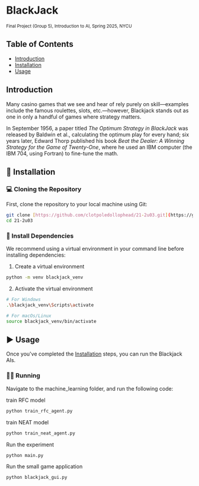 # BlackJack
<sub>Final Project (Group 5), Introduction to AI, Spring 2025, NYCU</sub>

## Table of Contents
- [Introduction](#introduction)
- [Installation](#installation)
- [Usage](#usage)

## Introduction
Many casino games that we see and hear of rely purely on skill—examples include the famous roulettes, slots, etc.—however, Blackjack stands out as one in only a handful of games where strategy matters.

In September 1956, a paper titled *The Optimum Strategy in BlackJack* was released by Baldwin et al., calculating the optimum play for every hand; six years later, Edward Thorp published his book  *Beat the Dealer: A Winning Strategy for the Game of Twenty-One*, where he used an IBM computer (the IBM 704, using Fortran) to fine-tune the math.

## 🚀 Installation
### 💻 Cloning the Repository
First, clone the repository to your local machine using Git:
```bash
git clone [https://github.com/clotpoledollophead/21-2u03.git](https://github.com/clotpoledollophead/21-2u03.git)
cd 21-2u03
```
### 🔧 Install Dependencies
We recommend using a virtual environment in your command line before installing dependencies:

1. Create a virtual environment
```bash
python -m venv blackjack_venv
```

2. Activate the virtual environment
```bash
# For Windows
.\blackjack_venv\Scripts\activate
```

```bash
# For macOs/Linux
source blackjack_venv/bin/activate
```

## ▶️ Usage
Once you've completed the [Installation](#-installation) steps, you can run the Blackjack AIs.
### 🏃‍♂️ Running
Navigate to the machine_learning folder, and run the following code:

train RFC model
```python
python train_rfc_agent.py
```
train NEAT model
```python
python train_neat_agent.py
```
Run the experiment 
```python
python main.py
```
Run the small game application
```python
python blackjack_gui.py
```

